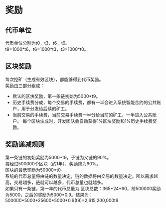 # 奖励

## 代币单位

代币单位分别为t0，t3，t6，t9。  
t9=1000\*t6，t6=1000\*t3，t3=1000\*t0。

## 区块奖励

每次挖矿（生成有效区块），都能够得到代币奖励。  
奖励由三部分组成：

* 默认的区块奖励，第一条链初始为5000\*t9。
* 历史手续费分成，每个交易的手续费，都有一半会进入系统智能合约的公共账户，用于分发给后续的矿工。
* 当前交易的手续费，当前交易手续费一半分给当前的矿工，一半进入公共账户。
每个区块生成时，开发团队会自动获得1%区块奖励和1%历史手续费奖励。  

## 奖励递减规则

第一条链的初始奖励为5000\*t9，子链为父链的90%。  
每经过500000个区块（约1年），奖励降为90%。  
区块的最低奖励为50000\*t0。  
系统的代币总量将由链的数量决定，链的数据将由交易的数量决定。所以需求越高，交易越多，链就可以越多，代币总量也就越多。  
如果只有一条链，第一年的代币总量为:区块总数：365\*24\*60，前500000奖励为5000，之后的奖励为5000\*0.9。结果为：500000\*5000+25600\*5000\*0.9(t9)=2,615,200,000t9  
